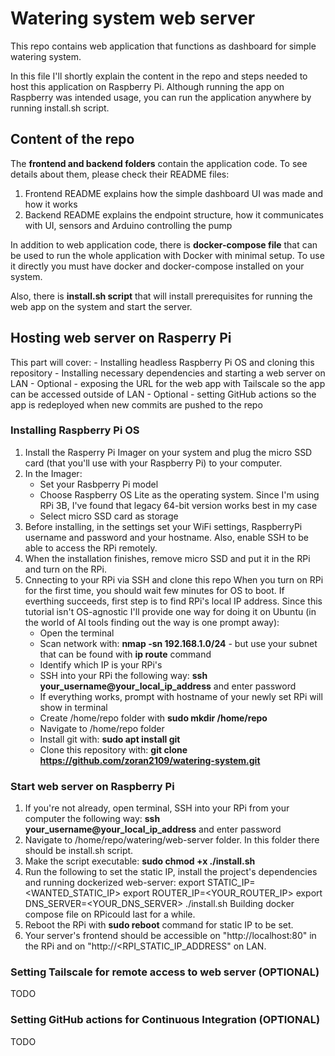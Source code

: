 # Watering system web server

This repo contains web application that functions as dashboard for simple watering system.

In this file I'll shortly explain the content in the repo and steps needed to host this application on Raspberry Pi.
Although running the app on Raspberry was intended usage, you can run the application anywhere by running install.sh script.

## Content of the repo
The **frontend and backend folders** contain the application code. To see details about them, please check their README files:
1. Frontend README explains how the simple dashboard UI was made and how it works
2. Backend README explains the endpoint structure, how it communicates with UI, sensors and Arduino controlling the pump

In addition to web application code, there is **docker-compose file** that can be used to run the whole application with Docker with minimal setup.
To use it directly you must have docker and docker-compose installed on your system.

Also, there is **install.sh script** that will install prerequisites for running the web app on the system and start the server.

## Hosting web server on Rasperry Pi
This part will cover:
    - Installing headless Raspberry Pi OS and cloning this repository
    - Installing necessary dependencies and starting a web server on LAN
    - Optional - exposing the URL for the web app with Tailscale so the app can be accessed outside of LAN
    - Optional - setting GitHub actions so the app is redeployed when new commits are pushed to the repo

### Installing Raspberry Pi OS
1. Install the Rasperry Pi Imager on your system and plug the micro SSD card (that you'll use with your Raspberry Pi) to your computer.
2. In the Imager:
    - Set your Rasbperry Pi model
    - Choose Raspberry OS Lite as the operating system. Since I'm using RPi 3B, I've found that legacy 64-bit version works best in my case
    - Select micro SSD card as storage
3. Before installing, in the settings set your WiFi settings, RaspberryPi username and password and your hostname. Also, enable SSH to be able to access the RPi remotely.
4. When the installation finishes, remove micro SSD and put it in the RPi and turn on the RPi.
5. Cnnecting to your RPi via SSH and clone this repo
When you turn on RPi for the first time, you should wait few minutes for OS to boot. If everthing succeeds, first step is to find RPi's local IP address. Since this tutorial isn't OS-agnostic I'll provide one way for doing it on Ubuntu (in the world of AI tools finding out the way is one prompt away):
    - Open the terminal
    - Scan network with: **nmap -sn 192.168.1.0/24** - but use your subnet that can be found with **ip route** command
    - Identify which IP is your RPi's
    - SSH into your RPi the following way: **ssh your_username@your_local_ip_address** and enter password
    - If everything works, prompt with hostname of your newly set RPi will show in terminal
    - Create /home/repo folder with **sudo mkdir /home/repo**
    - Navigate to /home/repo folder
    - Install git with: **sudo apt install git**
    - Clone this repository with: **git clone https://github.com/zoran2109/watering-system.git**

### Start web server on Raspberry Pi
1. If you're not already, open terminal, SSH into your RPi from your computer the following way: **ssh your_username@your_local_ip_address** and enter password
2. Navigate to /home/repo/watering/web-server folder. In this folder there should be install.sh script.
3. Make the script executable: **sudo chmod +x ./install.sh**
4. Run the following to set the static IP, install the project's dependencies and running dockerized web-server:
export STATIC_IP=<WANTED_STATIC_IP>
export ROUTER_IP=<YOUR_ROUTER_IP>
export DNS_SERVER=<YOUR_DNS_SERVER>
./install.sh
Building docker compose file on RPicould last for a while.
5. Reboot the RPi with **sudo reboot** command for static IP to be set.
6. Your server's frontend should be accessible on "http://localhost:80" in the RPi and on "http://<RPI_STATIC_IP_ADDRESS" on LAN.

### Setting Tailscale for remote access to web server (OPTIONAL)
TODO

### Setting GitHub actions for Continuous Integration (OPTIONAL)
TODO

